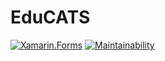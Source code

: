 # EduCATS

[![Xamarin.Forms](https://img.shields.io/badge/framework-Xamarin.Forms-3498DB?logo=xamarin&logoColor=white)](https://github.com/xamarin/Xamarin.Forms)
[![Maintainability](https://api.codeclimate.com/v1/badges/6365134f4e3ce083fe15/maintainability)](https://codeclimate.com/github/IlyaLehchylin/educats-xamarin/maintainability)
